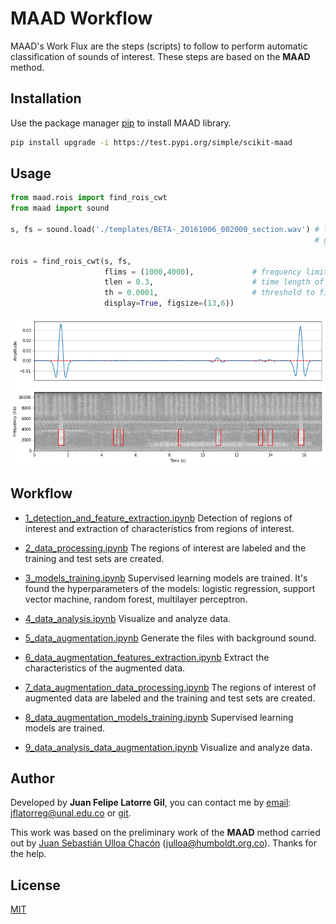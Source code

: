 # MAAD Workflow
MAAD's Work Flux are the steps (scripts) to follow to perform automatic classification of sounds of interest. These steps are based on the **MAAD** method.

## Installation

Use the package manager [pip](https://pip.pypa.io/en/stable/) to install MAAD library.

```bash
pip install upgrade -i https://test.pypi.org/simple/scikit-maad
```

## Usage

```python
from maad.rois import find_rois_cwt
from maad import sound

s, fs = sound.load('./templates/BETA-_20161006_002000_section.wav') # loads a signal of interest as a floating point time series s.
                                                                    # get the sample rate of the signal fs.
                                               
rois = find_rois_cwt(s, fs, 
                     flims = (1000,4000),             # frequency limits of the regions of interest.
                     tlen = 0.3,                      # time length of the regions of interest.
                     th = 0.0001,                     # threshold to filter the signal
                     display=True, figsize=(13,6))
```

![Alt text](Example/Example.png?raw=true "Title")

## Workflow

* [1_detection_and_feature_extraction.ipynb](1_detection_and_feature_extraction.ipynb) Detection of regions of interest and extraction of characteristics from regions of interest. 


* [2_data_processing.ipynb](2_data_processing.ipynb) The regions of interest are labeled and the training and test sets are created.


* [3_models_training.ipynb](3_models_training.ipynb) Supervised learning models are trained. It's found the hyperparameters of the models: logistic regression, support vector machine, random forest, multilayer perceptron.


* [4_data_analysis.ipynb](4_data_analysis.ipynb) Visualize and analyze data.


* [5_data_augmentation.ipynb](5_data_augmentation.ipynb) Generate the files with background sound.


* [6_data_augmentation_features_extraction.ipynb](6_data_augmentation_features_extraction.ipynb) Extract the characteristics of the augmented data.


* [7_data_augmentation_data_processing.ipynb](7_data_augmentation_data_processing.ipynb) The regions of interest of augmented data are labeled and the training and test sets are created.


* [8_data_augmentation_models_training.ipynb](8_data_augmentation_models_training.ipynb) Supervised learning models are trained.


* [9_data_analysis_data_augmentation.ipynb](9_data_analysis_data_augmentation.ipynb) Visualize and analyze data.


## Author

Developed by **Juan Felipe Latorre Gil**, you can contact me by [email](mailto:jflatorre@unal.edu.co): <jflatorreg@unal.edu.co> or [git](https://github.com/jflatorreg).

This work was based on the preliminary work of the **MAAD** method carried out by [Juan Sebastián Ulloa Chacón](mailto:julloa@humboldt.org.co) (<julloa@humboldt.org.co>). Thanks for the help.

## License
[MIT](https://choosealicense.com/licenses/mit/)
